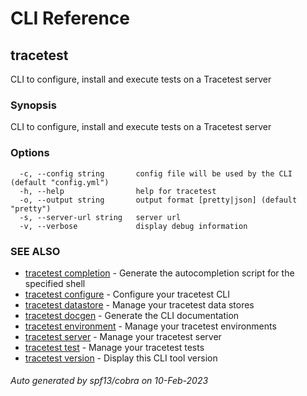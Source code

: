 # CLI Reference
## tracetest

CLI to configure, install and execute tests on a Tracetest server

### Synopsis

CLI to configure, install and execute tests on a Tracetest server

### Options

```
  -c, --config string       config file will be used by the CLI (default "config.yml")
  -h, --help                help for tracetest
  -o, --output string       output format [pretty|json] (default "pretty")
  -s, --server-url string   server url
  -v, --verbose             display debug information
```

### SEE ALSO

* [tracetest completion](tracetest_completion.md)	 - Generate the autocompletion script for the specified shell
* [tracetest configure](tracetest_configure.md)	 - Configure your tracetest CLI
* [tracetest datastore](tracetest_datastore.md)	 - Manage your tracetest data stores
* [tracetest docgen](tracetest_docgen.md)	 - Generate the CLI documentation
* [tracetest environment](tracetest_environment.md)	 - Manage your tracetest environments
* [tracetest server](tracetest_server.md)	 - Manage your tracetest server
* [tracetest test](tracetest_test.md)	 - Manage your tracetest tests
* [tracetest version](tracetest_version.md)	 - Display this CLI tool version

###### Auto generated by spf13/cobra on 10-Feb-2023
